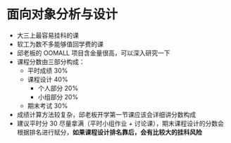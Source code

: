 # 面向对象分析与设计

- 大三上最容易挂科的课
- 软工为数不多能够值回学费的课
- 邱老板的 OOMALL 项目含金量很高，可以深入研究一下
- 课程分数由三部分构成：
  - 平时成绩 30%
  - 课程设计 40%
    - 个人部分 20%
    - 小组部分 20%
  - 期末考试 30%
- 成绩计算方法较复杂，邱老板开学第一节课应该会详细讲分数构成
- 建议平时分 30 尽量拿满（平时小组作业 + 讨论课），期末课程设计的分数会根据排名进行赋分，**如果课程设计排名靠后，会有比较大的挂科风险**



